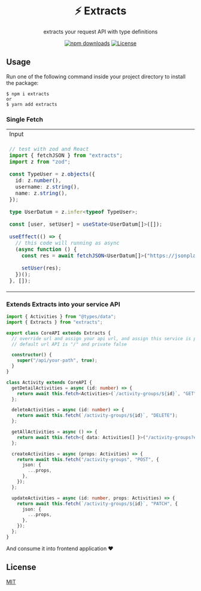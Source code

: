 <div align="center">
<h1 id="toc">⚡️ Extracts</h1>
<p>extracts your request API with type definitions</p>
</div>

<div align="center">

<!-- prettier-ignore-start -->

[![npm downloads](https://img.shields.io/npm/dw/extracts)](https://www.npmjs.com/package/extracts/v/latest)
[![License](https://img.shields.io/github/license/ioofy/extracts)](https://github.com/ioofy/extracts/blob/main/LICENSE)

<!-- prettier-ignore-end -->

</div>

## Usage

Run one of the following command inside your project directory to install the package:

    $ npm i extracts
    or
    $ yarn add extracts

### Single Fetch

<table>
<tr>
<td>Input</td>
<td>Output</td>
</tr>
<tr>
<td>

```typescript
// test with zod and React
import { fetchJSON } from "extracts";
import z from "zod";

const TypeUser = z.objects({
  id: z.number(),
  username: z.string(),
  name: z.string(),
});

type UserDatum = z.infer<typeof TypeUser>;

const [user, setUser] = useState<UserDatum[]>([]);

useEffect(() => {
  // this code will running as async
  (async function () {
    const res = await fetchJSON<UserDatum[]>("https://jsonplaceholder.typicode.com/users");

    setUser(res);
  })();
}, []);
```

</td>

<td>

```typescript
const showData = () => {
  if (user) {
    // type definitions will be added
    console.log(user.length);
  }
};
```

</td>
</tr>
</table>

### Extends Extracts into your service API

```typescript
import { Activities } from "@types/data";
import { Extracts } from "extracts";

export class CoreAPI extends Extracts {
  // override url and assign your api url, and assign this service is private
  // default url API is "/" and private false

  constructor() {
    super("/api/your-path", true);
  }
}

class Activity extends CoreAPI {
  getDetailActivities = async (id: number) => {
    return await this.fetch<Activities>(`/activity-groups/${id}`, "GET");
  };

  deleteActivities = async (id: number) => {
    return await this.fetch(`/activity-groups/${id}`, "DELETE");
  };

  getAllActivities = async () => {
    return await this.fetch<{ data: Activities[] }>("/activity-groups?email=mynev.id@gmail.com", "GET");
  };

  createActivities = async (props: Activities) => {
    return await this.fetch("/activity-groups", "POST", {
      json: {
        ...props,
      },
    });
  };

  updateActivities = async (id: number, props: Activities) => {
    return await this.fetch(`/activity-groups/${id}`, "PATCH", {
      json: {
        ...props,
      },
    });
  };
}
```

And consume it into frontend application ❤

## License

[MIT](./LICENSE)
